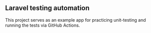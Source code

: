 
## Laravel testing automation

This project serves as an example app for practicing unit-testing and running the tests via GitHub Actions.
